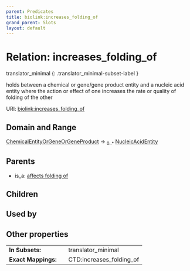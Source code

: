 ```yaml
---
parent: Predicates
title: biolink:increases_folding_of
grand_parent: Slots
layout: default
---
```


# Relation: increases_folding_of

translator_minimal
{: .translator_minimal-subset-label }


holds between a chemical or gene/gene product entity and a nucleic acid entity where the action or effect of one increases the rate or quality of folding of the other

URI: [biolink:increases_folding_of](https://w3id.org/biolink/vocab/increases_folding_of)

## Domain and Range

[ChemicalEntityOrGeneOrGeneProduct](ChemicalEntityOrGeneOrGeneProduct.md) ->  <sub>0..\*</sub> [NucleicAcidEntity](NucleicAcidEntity.md)

## Parents

 *  is_a: [affects folding of](affects_folding_of.md)

## Children


## Used by


## Other properties

|  |  |  |
| --- | --- | --- |
| **In Subsets:** | | translator_minimal |
| **Exact Mappings:** | | CTD:increases_folding_of |

